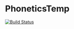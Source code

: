 # PhoneticsTemp

[![Build Status](https://github.com/jdwright/PhoneticsTemp.jl/actions/workflows/CI.yml/badge.svg?branch=main)](https://github.com/jdwright/PhoneticsTemp.jl/actions/workflows/CI.yml?query=branch%3Amain)
